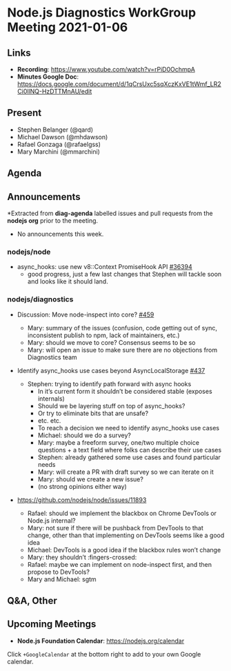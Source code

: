 # Node.js  Diagnostics WorkGroup Meeting 2021-01-06

## Links

* **Recording**:  https://www.youtube.com/watch?v=rPiD0OchmpA
* **Minutes Google Doc**: https://docs.google.com/document/d/1qCrsUxc5sqXczKxVE1tWmf_LR2Ci0llNQ-HzDTTMnAU/edit

## Present

* Stephen Belanger (@qard)
* Michael Dawson (@mhdawson)
* Rafael Gonzaga (@rafaelgss)
* Mary Marchini (@mmarchini)


## Agenda

## Announcements
 
*Extracted from **diag-agenda** labelled issues and pull requests from the **nodejs org** prior to the meeting.

* No announcements this week.

### nodejs/node

* async_hooks: use new v8::Context PromiseHook API [#36394](https://github.com/nodejs/node/pull/36394)
  * good progress, just a few last changes that Stephen will tackle soon and looks like it should land.

### nodejs/diagnostics

* Discussion: Move node-inspect into core? [#459](https://github.com/nodejs/diagnostics/issues/459)
  * Mary: summary of the issues (confusion, code getting out of sync, inconsistent publish to npm, lack of maintainers, etc.)
  * Mary: should we move to core? Consensus seems to be so
  * Mary: will open an issue to make sure there are no objections from Diagnostics team
* Identify async_hooks use cases beyond AsyncLocalStorage [#437](https://github.com/nodejs/diagnostics/issues/437)
  * Stephen: trying to identify path forward with async hooks
    * In it’s current form it shouldn’t be considered stable (exposes internals)
    * Should we be layering stuff on top of async_hooks?
    * Or try to eliminate bits that are unsafe?
    * etc. etc.
    * To reach a decision we need to identify async_hooks use cases
    * Michael: should we do a survey?
    * Mary: maybe a freeform survey, one/two multiple choice questions + a text field where folks can describe their use cases
    * Stephen: already gathered some use cases and found particular needs
    * Mary: will create a PR with draft survey so we can iterate on it
    * Mary: should we create a new issue?
    * (no strong opinions either way)

* https://github.com/nodejs/node/issues/11893
  * Rafael: should we implement the blackbox on Chrome DevTools or Node.js internal?
  * Mary: not sure if there will be pushback from DevTools to that change, other than that implementing on DevTools seems like a good idea
  * Michael: DevTools is a good idea if the blackbox rules won’t change
  * Mary: they shouldn’t :fingers-crossed:
  * Rafael: maybe we can implement on node-inspect first, and then propose to DevTools?
  * Mary and Michael: sgtm

## Q&A, Other

## Upcoming Meetings

* **Node.js Foundation Calendar**: https://nodejs.org/calendar

Click `+GoogleCalendar` at the bottom right to add to your own Google calendar.
